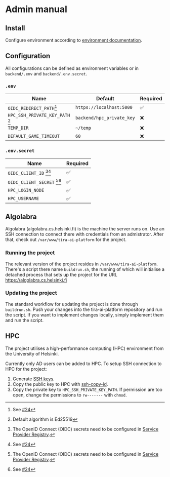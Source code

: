 # Admin manual

## Install

Configure environment according to [environment documentation](/docs/environment.md).

## Configuration

All configurations can be defined as environment variables or in `backend/.env` and `backend/.env.secret`.

### `.env`

| Name                                          | Default                                 | Required |
|-----------------------------------------------|-----------------------------------------|----------|
| `OIDC_REDIRECT_PATH`[^feat_login]                          | `https://localhost:5000`                | ✅        |
| `HPC_SSH_PRIVATE_KEY_PATH` [^hpc_private_key] | `backend/hpc_private_key`               | ❌        |
| `TEMP_DIR`                                    | `~/temp`                                | ❌        |
| `DEFAULT_GAME_TIMEOUT`                       | `60`                                     | ❌        |

### `.env.secret`

| Name                                     | Required |
|------------------------------------------|----------|
| `OIDC_CLIENT_ID` [^oidc_sp_registry][^feat_login]     | ✅        |
| `OIDC_CLIENT_SECRET` [^oidc_sp_registry][^feat_login] | ✅        |
| `HPC_LOGIN_NODE`                         | ✅        |
| `HPC_USERNAME`                           | ✅        |

## Algolabra

Algolabra (algolabra.cs.helsinki.fi) is the machine the server runs on. Use an SSH connection to connect there with credentials from an admistrator. After that, check out `/var/www/tira-ai-platform` for the project.

### Running the project

The relevant version of the project resides in `/var/www/tira-ai-platform`. There's a script there name `buildrun.sh`, the running of which will initialise a detached process that sets up the project for the URL https://algolabra.cs.helsinki.fi

### Updating the project

The standard workflow for updating the project is done through `buildrun.sh`. Push your changes into the tira-ai-platform repository and run the script. If you want to implement changes locally, simply implement them and run the script.

## HPC

The project utilises a high-performance computing (HPC) environment from the University of Helsinki.

Currently only AD users can be added to HPC.
To setup SSH connection to HPC for the project:

1. Generate [SSH keys](https://docs.github.com/en/authentication/connecting-to-github-with-ssh/generating-a-new-ssh-key-and-adding-it-to-the-ssh-agent#generating-a-new-ssh-key).
2. Copy the public key to HPC with [ssh-copy-id](https://docs.github.com/en/authentication/connecting-to-github-with-ssh/generating-a-new-ssh-key-and-adding-it-to-the-ssh-agent#generating-a-new-ssh-key).
3. Copy the private key to `HPC_SSH_PRIVATE_KEY_PATH`.
   If permission are too open, change the permissions to `rw-------` with `chmod`.

[^oidc_sp_registry]: The OpenID Connect (OIDC) secrets need to be configured in [Service Provider Registry](https://sp-registry.it.helsinki.fi/).
[^hpc_private_key]: Default algorithm is Ed25519
[^feat_login]: See [#24](https://github.com/game-ai-platform-team/tira-ai-platform/issues/24)
